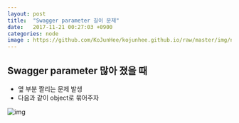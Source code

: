 ```yaml
---
layout: post
title:  "Swagger parameter 길이 문제"
date:   2017-11-21 00:27:03 +0900
categories: node
image : https://github.com/KoJunHee/kojunhee.github.io/raw/master/img/node.png
---
```


## Swagger parameter 많아 졌을 때

* 옆 부분 짤리는 문제 발생
* 다음과 같이 object로 묶어주자

![img](https://github.com/KoJunHee/kojunhee.github.io/raw/master/img/39.png)





	